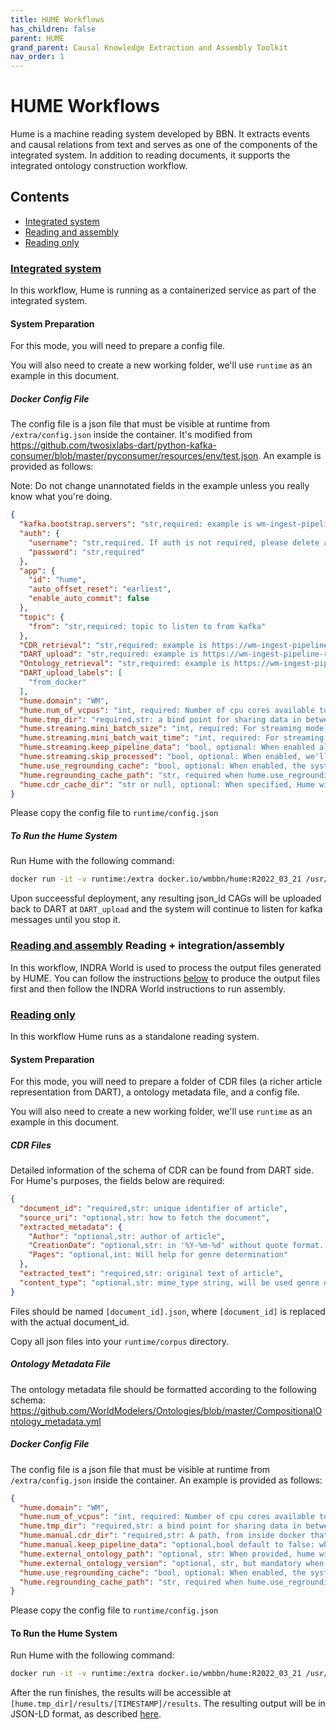 ```yaml
---
title: HUME Workflows
has_children: false
parent: HUME
grand_parent: Causal Knowledge Extraction and Assembly Toolkit
nav_order: 1
---
```

# HUME Workflows
Hume is a machine reading system developed by BBN. It extracts events and
causal relations from text and serves as one of the components of the
integrated system. In addition to reading documents, it supports the
integrated ontology construction workflow.

## Contents
* [Integrated system](#integrated-system)
* [Reading and assembly](#reading-and-assembly)
* [Reading only](#reading-only)

<a id="integrated-system"></a>
### [Integrated system](index.html#integrated-system)

In this workflow, Hume is running as a containerized service as part of the
integrated system.

#### System Preparation

For this mode, you will need to prepare a config file.

You will also need to create a new working folder, we'll use `runtime` as an example in this document.

##### Docker Config File

The config file is a json file that must be visible at runtime from `/extra/config.json` inside the container. It's modified from https://github.com/twosixlabs-dart/python-kafka-consumer/blob/master/pyconsumer/resources/env/test.json. An example is provided as follows:

Note: Do not change unannotated fields in the example unless you really know what you're doing.

```json
{
  "kafka.bootstrap.servers": "str,required: example is wm-ingest-pipeline-streaming-1.prod.dart.worldmodelers.com:9093",
  "auth": {
    "username": "str,required. If auth is not required, please delete auth dict directly",
    "password": "str,required"
  },
  "app": {
    "id": "hume",
    "auto_offset_reset": "earliest",
    "enable_auto_commit": false
  },
  "topic": {
    "from": "str,required: topic to listen to from kafka"
  },
  "CDR_retrieval": "str,required: example is https://wm-ingest-pipeline-rest-1.prod.dart.worldmodelers.com/dart/api/v1/cdrs",
  "DART_upload": "str,required: example is https://wm-ingest-pipeline-rest-1.prod.dart.worldmodelers.com/dart/api/v1/readers",
  "Ontology_retrieval": "str,required: example is https://wm-ingest-pipeline-rest-1.prod.dart.worldmodelers.com/dart/api/v1/ontologies",
  "DART_upload_labels": [
    "from_docker"
  ],
  "hume.domain": "WM",
  "hume.num_of_vcpus": "int, required: Number of cpu cores available to you. It at least needs to be 2, and please only include number of physical cores instead of SMT cores.",
  "hume.tmp_dir": "required,str: a bind point for sharing data in between your local system and docker instance",
  "hume.streaming.mini_batch_size": "int, required: For streaming mode, this deterimines the size of a mini batch (which is used for improved efficiency)",
  "hume.streaming.mini_batch_wait_time": "int, required: For streaming mode, even if we received fewer documents than mini_batch_size, the system will start processing after mini_batch_wait_time seconds.",
  "hume.streaming.keep_pipeline_data": "bool, optional: When enabled all intermediate files during processing will be preserved. This is mainly a debugging switch for developer.",
  "hume.streaming.skip_processed": "bool, optional: When enabled, we'll keep a record of processed (document_id, ontology_id) tuples in a file under hume.tmp_dir/processed.log and if we see the same kafka reading request, we'll ignore it. ",
  "hume.use_regrounding_cache": "bool, optional: When enabled, the system will save intermediate files of processing result into a directory that if we see the same document later, we can skip certain processing steps and only kick off regrounding pipeline.",
  "hume.regrounding_cache_path": "str, required when hume.use_regrounding_cache is true: a persist directory for hosting regrounding cache. Ideally to be a persist storage that can be shared in between docker instances. Also please don't reuse grounding cache from OIAD.",
  "hume.cdr_cache_dir": "str or null, optional: When specified, Hume will use the path from inside docker to cache CDRs locally so when new reading requests come as long as it's found in local cache, it won't goto API for fetching it again"
}
```


Please copy the config file to `runtime/config.json`

##### To Run the Hume System

Run Hume with the following command:

```bash
docker run -it -v runtime:/extra docker.io/wmbbn/hume:R2022_03_21 /usr/local/envs/py3-jni/bin/python3 /wm_rootfs/git/Hume/src/python/dart_integration/streaming_processing.py
```

Upon succeessful deployment, any resulting json_ld CAGs will be uploaded back to DART at `DART_upload` and the system will continue to listen for kafka messages until you stop it.

<a id="reading-and-assembly"></a>
### [Reading and assembly](index.html#reading-and-assembly) Reading + integration/assembly

In this workflow, INDRA World is used to process the output files generated by HUME.
You can follow the instructions [below](#reading-only) to produce the output
files first and then follow the INDRA World instructions to run assembly.

<a id="reading-only"></a>
### [Reading only](index.html#reading-only)

In this workflow Hume runs as a standalone reading system.

#### System Preparation

For this mode, you will need to prepare a folder of CDR files (a richer article representation from DART), a ontology metadata file, and a config file.

You will also need to create a new working folder, we'll use `runtime` as an example in this document.

##### CDR Files

Detailed information of the schema of CDR can be found from DART side. For Hume's purposes, the fields below are required:

```json
{
  "document_id": "required,str: unique identifier of article",
  "source_uri": "optional,str: how to fetch the document",
  "extracted_metadata": {
    "Author": "optional,str: author of article",
    "CreationDate": "optional,str: in '%Y-%m-%d' without quote format. Will help time resolution if provided",
    "Pages": "optional,int: Will help for genre determination"
  },
  "extracted_text": "required,str: original text of article",
  "content_type": "optional,str: mime_type string, will be used genre determination"
}
```

Files should be named `[document_id].json`, where `[document_id]` is replaced with the actual document_id.

Copy all json files into your `runtime/corpus` directory.

##### Ontology Metadata File

The ontology metadata file should be formatted according to the following schema: https://github.com/WorldModelers/Ontologies/blob/master/CompositionalOntology_metadata.yml

##### Docker Config File

The config file is a json file that must be visible at runtime from `/extra/config.json` inside the container. An example is provided as follows:

```json
{
  "hume.domain": "WM",
  "hume.num_of_vcpus": "int, required: Number of cpu cores available to you. It at least needs to be 2, and please only include number of physical cores instead of SMT cores.",
  "hume.tmp_dir": "required,str: a bind point for sharing data in between your local system and docker instance",
  "hume.manual.cdr_dir": "required,str: A path, from inside docker that contains dir of docs you want to process, if you're following above, it should be /extra/corpus",
  "hume.manual.keep_pipeline_data": "optional,bool default to false: when enabled, we'll keep intermediate process file in between runs so you don't start from beginning. But if your previous run is finished and you'll kick off the new run, please set it to false for removing intermediate process file and run everything from scratch.",
  "hume.external_ontology_path": "optional, str: When provided, hume will use the ontology metadata file you provided instead of pre-shipped one. This path needs to be accessible from inside docker",
  "hume.external_ontology_version": "optional, str, but mandatory when you specify hume.external_ontology_path: id of the external ontology",
  "hume.use_regrounding_cache": "bool, optional: When enabled, the system will save intermediate files of processing result into a directory that if we see the same document later, we can skip certain processing steps and only kick off regrounding pipeline.",
  "hume.regrounding_cache_path": "str, required when hume.use_regrounding_cache is true: a persist directory for hosting regrounding cache. Ideally to be a persist storage that can be shared in between docker instances. Also please don't reuse grounding cache from OIAD."
}
```

Please copy the config file to `runtime/config.json`

#### To Run the Hume System

Run Hume with the following command:

```bash
docker run -it -v runtime:/extra docker.io/wmbbn/hume:R2022_03_21 /usr/local/envs/py3-jni/bin/python3 /wm_rootfs/git/Hume/src/python/dart_integration/manual_processing.py
```

After the run finishes, the results will be accessible at `[hume.tmp_dir]/results/[TIMESTAMP]/results`. The resulting output will be in JSON-LD format, as described [here](https://github.com/BBN-E/Hume/wiki#output-format-json-ld).
